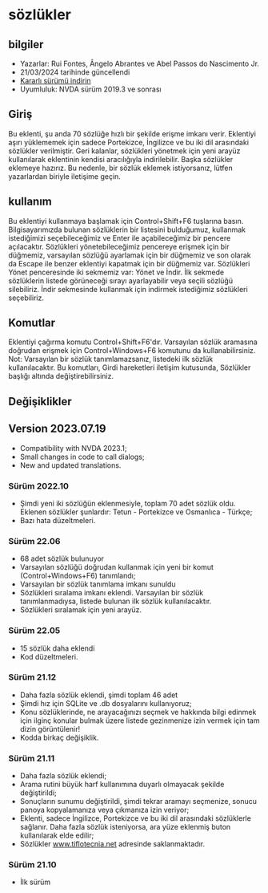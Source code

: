 # sözlükler


## bilgiler
* Yazarlar: Rui Fontes, Ângelo Abrantes ve Abel Passos do Nascimento Jr.
* 21/03/2024 tarihinde güncellendi
* [Kararlı sürümü indirin][1]
* Uyumluluk: NVDA sürüm 2019.3 ve sonrası


## Giriş
Bu eklenti, şu anda 70 sözlüğe hızlı bir şekilde erişme imkanı verir.
Eklentiyi aşırı yüklememek için sadece Portekizce, İngilizce ve bu iki dil arasındaki sözlükler verilmiştir.
Geri kalanlar, sözlükleri yönetmek için yeni arayüz kullanılarak eklentinin kendisi aracılığıyla indirilebilir.
Başka sözlükler eklemeye hazırız. Bu nedenle, bir sözlük eklemek istiyorsanız, lütfen yazarlardan biriyle iletişime geçin.


## kullanım
Bu eklentiyi kullanmaya başlamak için Control+Shift+F6 tuşlarına basın.
Bilgisayarımızda bulunan sözlüklerin bir listesini bulduğumuz, kullanmak istediğimizi seçebileceğimiz ve Enter ile açabileceğimiz bir pencere açılacaktır.
Sözlükleri yönetebileceğimiz pencereye erişmek için bir düğmemiz, varsayılan sözlüğü ayarlamak için bir düğmemiz ve son olarak da Escape ile benzer eklentiyi kapatmak için bir düğmemiz var.
Sözlükleri Yönet penceresinde iki sekmemiz var: Yönet ve İndir.
İlk sekmede sözlüklerin listede görüneceği sırayı ayarlayabilir veya seçili sözlüğü silebiliriz.
İndir sekmesinde kullanmak için indirmek istediğimiz sözlükleri seçebiliriz.


## Komutlar
Eklentiyi çağırma komutu Control+Shift+F6'dır.
Varsayılan sözlük aramasına doğrudan erişmek için Control+Windows+F6 komutunu da kullanabilirsiniz.
Not: Varsayılan bir sözlük tanımlamazsanız, listedeki ilk sözlük kullanılacaktır.
Bu komutları, Girdi hareketleri iletişim kutusunda, Sözlükler başlığı altında değiştirebilirsiniz.


## Değişiklikler


## Version 2023.07.19
* Compatibility with NVDA 2023.1;
* Small changes in code to call dialogs;
* New and updated translations.

### Sürüm 2022.10
* Şimdi yeni iki sözlüğün eklenmesiyle, toplam 70 adet sözlük oldu.
	Eklenen sözlükler şunlardır: Tetun - Portekizce ve Osmanlıca - Türkçe;
* Bazı hata düzeltmeleri.

### Sürüm 22.06
* 68 adet sözlük bulunuyor
* Varsayılan sözlüğü doğrudan kullanmak için yeni bir komut (Control+Windows+F6) tanımlandı;
* Varsayılan bir sözlük tanımlama imkanı sunuldu
* Sözlükleri sıralama imkanı eklendi. Varsayılan bir sözlük tanımlanmadıysa, listede bulunan ilk sözlük kullanılacaktır.
* Sözlükleri sıralamak için yeni arayüz.

### Sürüm 22.05
* 15 sözlük daha eklendi
* Kod düzeltmeleri.

### Sürüm 21.12
* Daha fazla sözlük eklendi, şimdi toplam 46 adet
* Şimdi hız için SQLite ve .db dosyalarını kullanıyoruz;
* Konu sözlüklerinde, ne arayacağınızı seçmek ve hakkında bilgi edinmek için ilginç konular bulmak üzere listede gezinmenize izin vermek için tam dizin görüntülenir!
* Kodda birkaç değişiklik.

### Sürüm 21.11
* Daha fazla sözlük eklendi;
* Arama rutini büyük harf kullanımına duyarlı olmayacak şekilde değiştirildi;
* Sonuçların sunumu değiştirildi, şimdi tekrar aramayı seçmenize, sonucu panoya kopyalamanıza veya çıkmanıza izin veriyor;
* Eklenti, sadece İngilizce, Portekizce ve bu iki dil arasındaki sözlüklerle sağlanır. Daha fazla sözlük isteniyorsa, ara yüze eklenmiş buton kullanılarak elde edilir;
* Sözlükler www.tiflotecnia.net adresinde saklanmaktadır.

### Sürüm 21.10
* İlk sürüm

[1]: https://github.com/ruifontes/Dictionaries/releases/download/2025.08.11/dictionaries-2025.08.11.nvda-addon
